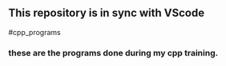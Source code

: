 ## This repository is in sync with VScode
#cpp_programs
### these are the programs done during my cpp training.
